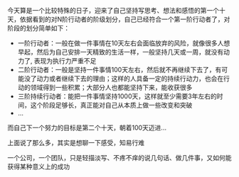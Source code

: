 今天算是一个比较特殊的日子，迎来了自己坚持写思考、想法和感悟的第一个十天，依据看到的对N阶行动者的阶级划分，自己已经符合一个第一阶行动者了，对阶段的划分简单如下：

* 一阶行动者：一般在做一件事情在10天左右会面临放弃的风险，就像很多人想早起，然后为自己安排一天精致的生活一样，一般坚持几天或一周，就没有动力了, 表现为执行力严重不足
* 二阶行动者：一般是坚持一件事情100天左右，然后就不再继续下去了，有可能没了动力或者继续下去的理由；这样的人具备一定的持续行动力，也会在行动的领域得到一些积累；大部分人也都能坚持下来，能收获很多
* 三阶持续行动者：能把一件事情坚持1000天，这样就至少需要3年左右的时间，这个阶段足够长，真正能对自己从本质上做一些改变和突破
* ...

而自己下一个努力的目标是第二个十天，朝着100天迈进...

上面说了那么多，其实是想聊一下感受，知易行难

一个公司，一个团队，只是轻描淡写、不疼不痒的说几句话、做几件事，又如何能获得某种意义上的成功

